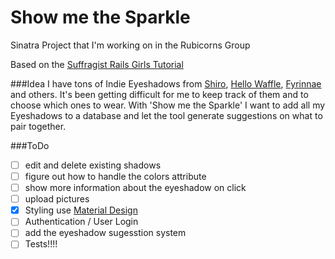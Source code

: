 # Show me the Sparkle
Sinatra Project that I'm working on in the Rubicorns Group

Based on the [Suffragist Rails Girls Tutorial](http://guides.railsgirls.com/sinatra-app/)

###Idea
I have tons of Indie Eyeshadows from [Shiro](http://shirocosmetics.com/), [Hello Waffle](http://hellowafflecosmetics.com/), [Fyrinnae](http://fyrinnae.com/) and others.
It's been getting difficult for me to keep track of them and to choose which ones to wear.
With 'Show me the Sparkle' I want to add all my Eyeshadows to a database and let the tool generate suggestions on what to pair together.

###ToDo

* [ ] edit and delete existing shadows
* [ ] figure out how to handle the colors attribute
* [ ] show more information about the eyeshadow on click
* [ ] upload pictures
* [x] Styling  use [Material Design](http://www.getmdl.io/index.html)
* [ ] Authentication / User Login
* [ ] add the eyeshadow sugesstion system
* [ ] Tests!!!!

